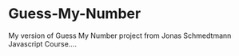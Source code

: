 # Guess-My-Number

My version of Guess My Number project from Jonas Schmedtmann Javascript Course....
